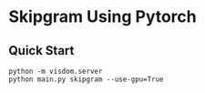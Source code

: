 # Skipgram Using Pytorch

## Quick Start

```
python -m visdom.server
python main.py skipgram --use-gpu=True
```